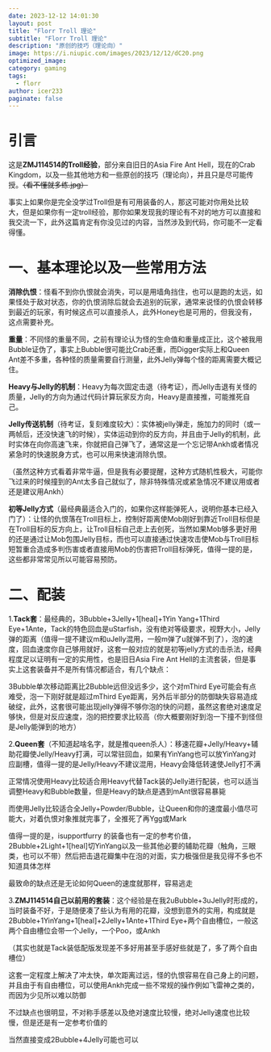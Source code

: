 ```yaml
---
date: 2023-12-12 14:01:30
layout: post
title: "Florr Troll 理论"
subtitle: "Florr Troll 理论"
description: "原创的技巧（理论向）"
image: https://i.niupic.com/images/2023/12/12/dC20.png
optimized_image:
category: gaming
tags:
  - florr
author: icer233
paginate: false
---
```


# 引言

这是**ZMJ114514的Troll经验**，部分来自旧日的Asia Fire Ant Hell，现在的Crab Kingdom，以及一些其他地方和一些原创的技巧（理论向），并且只是尽可能传授。~~（看不懂就多练.jpg）~~

事实上如果你是完全没学过Troll但是有可用装备的人，那这可能对你用处比较大，但是如果你有一定troll经验，那你如果发现我的理论有不对的地方可以直接和我交流一下，此外这篇肯定有你没见过的内容，当然涉及到代码，你可能不一定看得懂。

# 一、基本理论以及一些常用方法

**消除仇恨**：怪看不到你仇恨就会消失，可以是用墙角挡住，也可以是跑的太远，如果怪处于敌对状态，你的仇恨消除后就会去追别的玩家，通常来说怪的仇恨会转移到最近的玩家，有时候这点可以直接杀人，此外Honey也是可用的，但我没有，这点需要补充。

**重量**：不同怪的重量不同，之前有理论认为怪的生命值和重量成正比，这个被我用Bubble证伪了，事实上Bubble很可能比Crab还重，而Digger实际上和Queen Ant差不多重，各种怪的质量需要自行测量，此外Jelly弹每个怪的距离需要大概记住。

**Heavy与Jelly的机制**：Heavy为每次固定击退（待考证），而Jelly击退有关怪的质量，Jelly的方向为通过代码计算玩家反方向，Heavy是直接推，可能推死自己。

**Jelly传送机制**（待考证，复刻难度较大）：实体被jelly弹走，施加力的同时（或一两帧后，还没快速飞的时候），实体运动到你的反方向，并且由于Jelly的机制，此时实体在向你高速飞来，你就把自己弹飞了，通常这是一个忘记带Ankh或者情况紧急时的快速脱身方式，也可以用来快速消除仇恨。

（虽然这种方式看着非常牛逼，但是我有必要提醒，这种方式随机性极大，可能你飞过来的时候撞到的Ant太多自己就似了，除非特殊情况或紧急情况不建议用或者还是建议用Ankh）

**初等Jelly方式**（最经典最适合入门的，如果你这样能弹死人，说明你基本已经入门了）：让怪的仇恨落在Troll目标上，控制好距离使Mob刚好到靠近Troll目标但是在Troll目标的反方向上，让Troll目标自己走上去创死，当然如果Mob够多更好用的还是通过让Mob包围Jelly目标，而也可以直接通过快速攻击使Mob与Troll目标短暂重合造成多判伤害或者直接用Mob的伤害把Troll目标弹死，值得一提的是，这些都非常常见所以可能容易预防。

# 二、配装

1.**Tack套**：最经典的，3Bubble+3Jelly+1[heal]+1Yin Yang+1Third Eye+1Ante，Tack的特色回血是uStarfish，没有绝对等级要求，视野大小，Jelly弹的距离（值得一提不建议m和uJelly混用，一般m弹了u就弹不到了），泡的速度，回血速度你自己够用就好，这套一般对应的就是初等jelly方式的击杀法，经典程度足以证明有一定的实用性，也是旧日Asia Fire Ant Hell的主流套装，但是事实上这套装备并不是所有情况都适合，有几个缺点：

3Bubble单次移动距离比2Bubble远但没远多少，这个对mThird Eye可能会有点难受，泡一下刚好就是超过mThird Eye距离，另外后半部分的防御缺失容易造成破绽，此外，这套很可能出现jelly弹得不够你泡的快的问题，虽然这套绝对速度足够快，但是对反应速度，泡的把控要求比较高（你大概要刚好到泡一下撞不到怪但是Jelly能弹到的地方）

2.**Queen套**（不知道起啥名字，就是推queen杀人）：移速花瓣+Jelly/Heavy+辅助花瓣使Jelly/Heavy打满，可以常驻回血，如果有YinYang也可以放YinYang对应副槽，值得一提的是Jelly/Heavy不建议混用，Heavy会降低转速使Jelly打不满

正常情况使用Heavy比较适合用Heavy代替Tack装的Jelly进行配装，也可以适当调整Heavy和Bubble数量，但是Heavy的缺点是遇到mAnt很容易暴毙

而使用Jelly比较适合全Jelly+Powder/Bubble，让Queen和你的速度最小值尽可能大，对着仇恨对象推就完事了，全推死了再Ygg或Mark

值得一提的是，isupportfurry 的装备也有一定的参考价值，2Bubble+2Light+1[heal]切YinYang以及一些其他必要的辅助花瓣（触角，三眼类，也可以不带）然后把击退花瓣集中在泡的对面，实力极强但是我见得不多也不知道具体怎样

最致命的缺点还是无论如何Queen的速度就那样，容易逃走

3.**ZMJ114514自己以前用的套装**：这个经验是在我2uBubble+3uJelly时形成的，当时装备不好，于是随便凑了些认为有用的花瓣，没想到意外的实用，构成就是2Bubble+1YinYang+1[heal]+2Jelly+1Ante+1Third Eye+两个自由槽位，一般这两个自由槽位会带一个Jelly，一个Poo，或Ankh

（其实也就是Tack装低配版发现差不多好用甚至手感好些就是了，多了两个自由槽位）

这套一定程度上解决了冲太快，单次距离过远，怪的仇恨容易在自己身上的问题，并且由于有自由槽位，可以使用Ankh完成一些不常规的操作例如飞雷神之类的，而因为少见所以难以防御

不过缺点也很明显，不对称手感差以及绝对速度比较慢，绝对Jelly速度也比较慢，但是还是有一定参考价值的

当然直接变成2Bubble+4Jelly可能也可以
